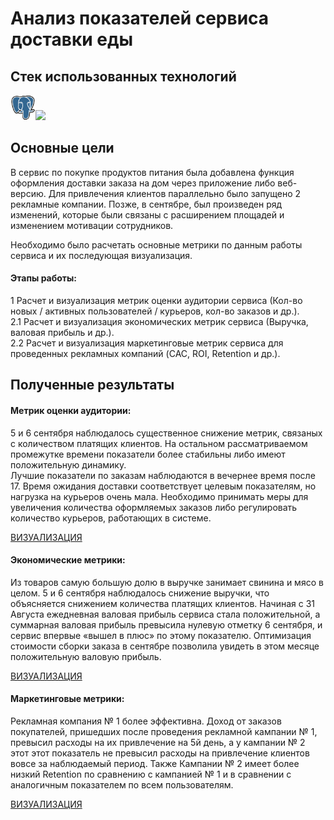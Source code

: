 # Анализ показателей сервиса доставки еды

## Cтек использованных технологий 
<img src="https://github.com/devicons/devicon/blob/master/icons/postgresql/postgresql-original.svg" height="40"/><img src="https://336118.selcdn.ru/Gutsy-Culebra/products/Redash-Logo.png" height="40"/>

## Основные цели 
  В сервис по покупке продуктов питания была добавлена функция оформления доставки заказа на дом через приложение либо веб-версию. Для привлечения клиентов параллельно было запущено 2 рекламные компании. Позже, в сентябре, был произведен ряд изменений, которые были связаны с расширением площадей и изменением мотивации сотрудников.
  
  Необходимо было расчетать основные метрики по данным работы сервиса и их последующая визуализация.
#### Этапы работы:
1 Расчет и визуализация метрик оценки аудитории сервиса (Кол-во новых / активных пользователей / курьеров, кол-во заказов и др.).<br>
2.1 Расчет и визуализация экономических метрик сервиса (Выручка, валовая прибыль и др.).<br>
2.2 Расчет и визуализация маркетинговые метрик сервиса для проведенных рекламных компаний (CAC, ROI, Retention и др.).<br>

## Полученные результаты 

#### Метрик оценки аудитории:
5 и 6 сентября наблюдалось существенное снижение метрик, связаных с количеством платящих клиентов. На остальном рассматриваемом промежутке времени показатели более стабильны либо имеют положительную динамику.    
Лучшие показатели по заказам наблюдаются в вечернее время после 17. Время ожидания доставки соответствует целевым показателям, но нагрузка на курьеров очень мала. Необходимо принимать меры для увеличения количества оформляемых заказов либо регулировать количество курьеров, работающих в системе.

[ВИЗУАЛИЗАЦИЯ](https://redash.public.karpov.courses/public/dashboards/fsmhbQZle6FJcfnE8HbhLC0rSu8cGjclmHdjpTV9?org_slug=default)

#### Экономические метрики:
Из товаров самую большую долю в выручке занимает свинина и мясо в целом.
5 и 6 сентября наблюдалось снижение выручки, что объясняется снижением количества платящих клиентов. Начиная с 31 Августа ежедневная валовая прибыль сервиса стала положительной, а суммарная валовая прибыль превысила нулевую отметку 6 сентября, и сервис впервые «вышел в плюс» по этому показателю.
Оптимизация стоимости сборки заказа в сентябре позволила увидеть в этом месяце положительную валовую прибыль.

[ВИЗУАЛИЗАЦИЯ](https://redash.public.karpov.courses/public/dashboards/YWpHWm47j9vGZwqK4Cnznih0t6mLW5II3M9DDHdq?org_slug=default)

#### Маркетинговые метрики:

Рекламная компания № 1 более эффективна. Доход от заказов покупателей, пришедших после проведения рекламной кампании № 1, превысил расходы на их привлечение на 5й день, а у кампании № 2 этот этот показатель не превысил расходы на привлечение клиентов вовсе за наблюдаемый период. Также Кампании № 2 имеет более низкий Retention по сравнению с кампанией № 1 и в сравнении с аналогичным показателем по всем пользователям.

[ВИЗУАЛИЗАЦИЯ](https://redash.public.karpov.courses/public/dashboards/P4EvKqOhIqJ67Alvxndt58RyQZy4Sp5f1G43LLTX?org_slug=default)
